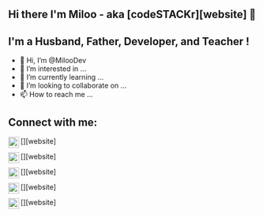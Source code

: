 ## Hi there I'm Miloo - aka [codeSTACKr][website] 👋

## I'm a Husband, Father,  Developer, and Teacher !
- 👋 Hi, I’m @MilooDev
- 👀 I’m interested in ...
- 🌱 I’m currently learning ...
- 💞️ I’m looking to collaborate on ...
- 📫 How to reach me ...

## Connect with me:

[<img align="left" alt="miloo-dev.com" width="22px" src="https://raw.githubusercontent/iconic/open-iconic/master/svg/globe.svg" />][website]

[<img align="left" alt="miloo-dev.com" width="22px" src="https://raw.githubusercontent/iconic/open-iconic/master/svg/globe.svg" />][website]

[<img align="left" alt="miloo-dev.com" width="22px" src="https://raw.githubusercontent/iconic/open-iconic/master/svg/globe.svg" />][website]

[<img align="left" alt="miloo-dev.com" width="22px" src="https://raw.githubusercontent/iconic/open-iconic/master/svg/globe.svg" />][website]

[<img align="left" alt="miloo-dev.com" width="22px" src="https://raw.githubusercontent/iconic/open-iconic/master/svg/globe.svg" />][website]

